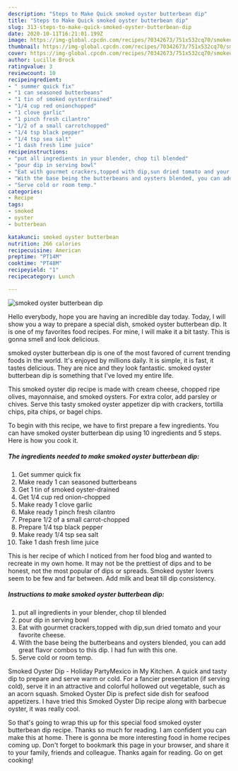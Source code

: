 ```yaml
---
description: "Steps to Make Quick smoked oyster butterbean dip"
title: "Steps to Make Quick smoked oyster butterbean dip"
slug: 313-steps-to-make-quick-smoked-oyster-butterbean-dip
date: 2020-10-11T16:21:01.199Z
image: https://img-global.cpcdn.com/recipes/70342673/751x532cq70/smoked-oyster-butterbean-dip-recipe-main-photo.jpg
thumbnail: https://img-global.cpcdn.com/recipes/70342673/751x532cq70/smoked-oyster-butterbean-dip-recipe-main-photo.jpg
cover: https://img-global.cpcdn.com/recipes/70342673/751x532cq70/smoked-oyster-butterbean-dip-recipe-main-photo.jpg
author: Lucille Brock
ratingvalue: 3
reviewcount: 10
recipeingredient:
- " summer quick fix"
- "1 can seasoned butterbeans"
- "1 tin of smoked oysterdrained"
- "1/4 cup red onionchopped"
- "1 clove garlic"
- "1 pinch fresh cilantro"
- "1/2 of a small carrotchopped"
- "1/4 tsp black pepper"
- "1/4 tsp sea salt"
- "1 dash fresh lime juice"
recipeinstructions:
- "put all ingredients in your blender, chop til blended"
- "pour dip in serving bowl"
- "Eat with gourmet crackers,topped with dip,sun dried tomato and your favorite cheese."
- "With the base being the butterbeans and oysters blended, you can add great flavor combos to this dip. I had fun with this one."
- "Serve cold or room temp."
categories:
- Recipe
tags:
- smoked
- oyster
- butterbean

katakunci: smoked oyster butterbean 
nutrition: 266 calories
recipecuisine: American
preptime: "PT14M"
cooktime: "PT48M"
recipeyield: "1"
recipecategory: Lunch

---
```



![smoked oyster butterbean dip](https://img-global.cpcdn.com/recipes/70342673/751x532cq70/smoked-oyster-butterbean-dip-recipe-main-photo.jpg)

Hello everybody, hope you are having an incredible day today. Today, I will show you a way to prepare a special dish, smoked oyster butterbean dip. It is one of my favorites food recipes. For mine, I will make it a bit tasty. This is gonna smell and look delicious.

smoked oyster butterbean dip is one of the most favored of current trending foods in the world. It's enjoyed by millions daily. It is simple, it is fast, it tastes delicious. They are nice and they look fantastic. smoked oyster butterbean dip is something that I've loved my entire life.

This smoked oyster dip recipe is made with cream cheese, chopped ripe olives, mayonnaise, and smoked oysters. For extra color, add parsley or chives. Serve this tasty smoked oyster appetizer dip with crackers, tortilla chips, pita chips, or bagel chips.


To begin with this recipe, we have to first prepare a few ingredients. You can have smoked oyster butterbean dip using 10 ingredients and 5 steps. Here is how you cook it.

<!--inarticleads1-->

##### The ingredients needed to make smoked oyster butterbean dip:

1. Get  summer quick fix
1. Make ready 1 can seasoned butterbeans
1. Get 1 tin of smoked oyster-drained
1. Get 1/4 cup red onion-chopped
1. Make ready 1 clove garlic
1. Make ready 1 pinch fresh cilantro
1. Prepare 1/2 of a small carrot-chopped
1. Prepare 1/4 tsp black pepper
1. Make ready 1/4 tsp sea salt
1. Take 1 dash fresh lime juice


This is her recipe of which I noticed from her food blog and wanted to recreate in my own home. It may not be the prettiest of dips and to be honest, not the most popular of dips or spreads. Smoked oyster lovers seem to be few and far between. Add milk and beat till dip consistency. 

<!--inarticleads2-->

##### Instructions to make smoked oyster butterbean dip:

1. put all ingredients in your blender, chop til blended
1. pour dip in serving bowl
1. Eat with gourmet crackers,topped with dip,sun dried tomato and your favorite cheese.
1. With the base being the butterbeans and oysters blended, you can add great flavor combos to this dip. I had fun with this one.
1. Serve cold or room temp.


Smoked Oyster Dip - Holiday PartyMexico in My Kitchen. A quick and tasty dip to prepare and serve warm or cold. For a fancier presentation (if serving cold), serve it in an attractive and colorful hollowed out vegetable, such as an acorn squash. Smoked Oyster Dip is prefect side dish for seafood appetizers. I have tried this Smoked Oyster Dip recipe along with barbecue oyster, it was really cool. 

So that's going to wrap this up for this special food smoked oyster butterbean dip recipe. Thanks so much for reading. I am confident you can make this at home. There is gonna be more interesting food in home recipes coming up. Don't forget to bookmark this page in your browser, and share it to your family, friends and colleague. Thanks again for reading. Go on get cooking!
